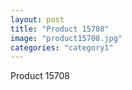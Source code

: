 ```yaml
---
layout: post
title: "Product 15708"
image: "product15708.jpg"
categories: "category1"
---
```

Product 15708
